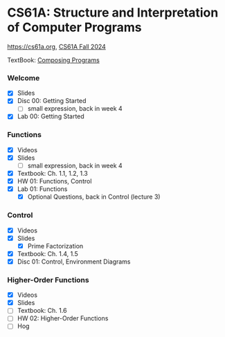 # CS61A: Structure and Interpretation of Computer Programs

https://cs61a.org, [CS61A Fall 2024](https://insideempire.github.io/CS61A-Website-Archive/)

TextBook: [Composing Programs](https://www.composingprograms.com/)


### Welcome

- [x] Slides
- [x] Disc 00: Getting Started
    - [ ] small expression, back in week 4
- [x] Lab 00: Getting Started

### Functions

- [x] Videos
- [x] Slides
    - [ ] small expression, back in week 4
- [x] Textbook: Ch. 1.1, 1.2, 1.3
- [x] HW 01: Functions, Control
- [x] Lab 01: Functions
    - [x] Optional Questions, back in Control (lecture 3)

### Control

- [x] Videos
- [x] Slides
    - [x] Prime Factorization
- [x] Textbook: Ch. 1.4, 1.5
- [x] Disc 01: Control, Environment Diagrams

### Higher-Order Functions

- [x] Videos
- [x] Slides
- [ ] Textbook: Ch. 1.6
- [ ] HW 02: Higher-Order Functions
- [ ] Hog
